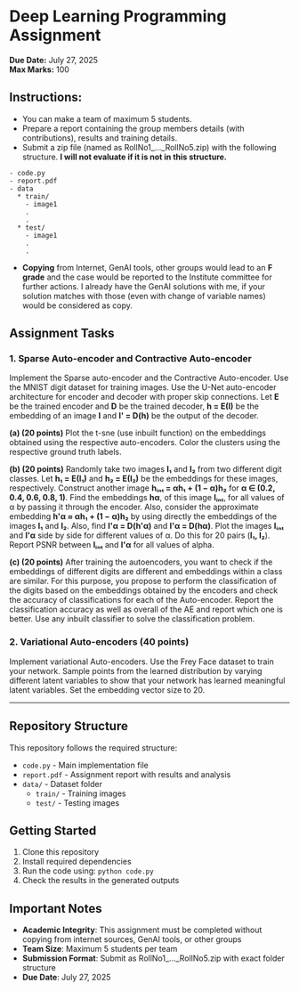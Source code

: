 # Deep Learning Programming Assignment

**Due Date:** July 27, 2025  
**Max Marks:** 100

## Instructions:

- You can make a team of maximum 5 students.
- Prepare a report containing the group members details (with contributions), results and training details.
- Submit a zip file (named as RollNo1_..._RollNo5.zip) with the following structure. **I will not evaluate if it is not in this structure.**

```
- code.py
- report.pdf
- data
  * train/
    - image1
    .
    .
  * test/
    - image1
    .
    .
```

- **Copying** from Internet, GenAI tools, other groups would lead to an **F grade** and the case would be reported to the Institute committee for further actions. I already have the GenAI solutions with me, if your solution matches with those (even with change of variable names) would be considered as copy.

## Assignment Tasks

### 1. Sparse Auto-encoder and Contractive Auto-encoder

Implement the Sparse auto-encoder and the Contractive Auto-encoder. Use the MNIST digit dataset for training images. Use the U-Net auto-encoder architecture for encoder and decoder with proper skip connections. Let **E** be the trained encoder and **D** be the trained decoder, **h = E(I)** be the embedding of an image **I** and **I' = D(h)** be the output of the decoder.

**(a) (20 points)** Plot the t-sne (use inbuilt function) on the embeddings obtained using the respective auto-encoders. Color the clusters using the respective ground truth labels.

**(b) (20 points)** Randomly take two images **I₁** and **I₂** from two different digit classes. Let **h₁ = E(I₁)** and **h₂ = E(I₂)** be the embeddings for these images, respectively. Construct another image **hᵢₙₜ = αh₁ + (1 − α)h₂** for **α ∈ (0.2, 0.4, 0.6, 0.8, 1)**. Find the embeddings **hα**, of this image **Iᵢₙₜ**, for all values of α by passing it through the encoder. Also, consider the approximate embedding **h'α ≈ αh₁ + (1 − α)h₂** by using directly the embeddings of the images **I₁** and **I₂**. Also, find **I'α = D(h'α)** and **I'α = D(hα)**.
Plot the images **Iᵢₙₜ** and **I'α** side by side for different values of α. Do this for 20 pairs (**I₁, I₂**). Report PSNR between **Iᵢₙₜ** and **I'α** for all values of alpha.

**(c) (20 points)** After training the autoencoders, you want to check if the embeddings of different digits are different and embeddings within a class are similar. For this purpose, you propose to perform the classification of the digits based on the embeddings obtained by the encoders and check the accuracy of classifications for each of the Auto-encoder. Report the classification accuracy as well as overall of the AE and report which one is better. Use any inbuilt classifier to solve the classification problem.

### 2. Variational Auto-encoders (40 points)

Implement variational Auto-encoders. Use the Frey Face dataset to train your network. Sample points from the learned distribution by varying different latent variables to show that your network has learned meaningful latent variables. Set the embedding vector size to 20.

---

## Repository Structure

This repository follows the required structure:
- `code.py` - Main implementation file
- `report.pdf` - Assignment report with results and analysis
- `data/` - Dataset folder
  - `train/` - Training images
  - `test/` - Testing images

## Getting Started

1. Clone this repository
2. Install required dependencies
3. Run the code using: `python code.py`
4. Check the results in the generated outputs

## Important Notes

- **Academic Integrity**: This assignment must be completed without copying from internet sources, GenAI tools, or other groups
- **Team Size**: Maximum 5 students per team
- **Submission Format**: Submit as RollNo1_..._RollNo5.zip with exact folder structure
- **Due Date**: July 27, 2025
